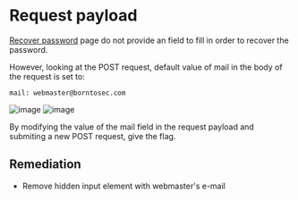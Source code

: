 # Request payload

[Recover password](http://192.168.56.101/?page=recover) page do not provide an field to fill in order to recover the password.

However, looking at the POST request, default value of mail in the body of the request is set to:
```
mail: webmaster@borntosec.com
```

![image](https://user-images.githubusercontent.com/22397481/201653483-5c57ee82-d737-444e-98b2-6dcc30e69922.png)
![image](https://user-images.githubusercontent.com/22397481/201653255-9c792506-3740-4eb5-b56d-13c7c0584355.png)

By modifying the value of the mail field in the request payload and submiting a new POST request, give the flag.

## Remediation
- Remove hidden input element with webmaster's e-mail
